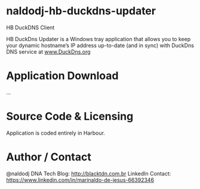 # naldodj-hb-duckdns-updater

HB DuckDNS Client

HB DuckDns Updater is a Windows tray application that allows you to keep your dynamic hostname’s IP address up-to-date (and in sync) with DuckDns DNS service at www.DuckDns.org

# Application Download
...

# Source Code & Licensing
Application is coded entirely in Harbour.

# Author / Contact
@naldodj 
DNA Tech
Blog: http://blacktdn.com.br
LinkedIn Contact: https://www.linkedin.com/in/marinaldo-de-jesus-66392346
